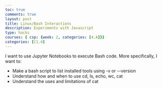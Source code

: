 ```yaml
---
toc: true
comments: true
layout: post
title: Linux/Bash Interactions
description: Experiments with Javascript
type: hacks
courses: { csp: {week: 2, categories: [4.A]}}
categories: [C1.4]
---
```

I want to use Jupyter Notebooks to execute Bash code. More specifically, I want to:
<ul>
<li>Make a bash script to list installed tools using -v or --version</li>
<li>Understand how and when to use cd, ls, echo, wc, cat</li>
<li>Understand the uses and limitations of cat</li>